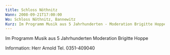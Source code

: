 ```yaml
---
title: Schloss Nöthnitz
Wann: 2008-09-21T17:00:00
Wo: Schloss Nöthnitz, Bannewitz
Kurz: Im Programm Musik aus 5 Jahrhunderten - Moderation Brigitte Hoppe
---
```


Im Programm Musik aus 5 Jahrhunderten
Moderation Brigitte Hoppe

Information:
Herr Arnold
Tel. 0351-409040